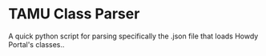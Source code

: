 # TAMU Class Parser
 A quick python script for parsing specifically the .json file that loads Howdy Portal's classes..

